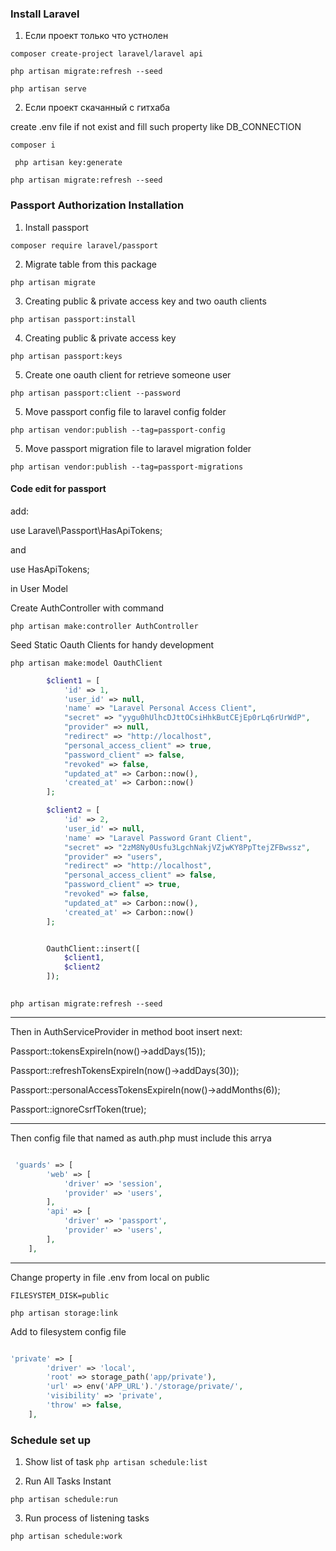 

### Install Laravel 

1. Если проект только что устнолен 

``` composer create-project laravel/laravel api ```

``` php artisan migrate:refresh --seed ```

``` php artisan serve ```

2. Если проект скачанный с гитхаба

create .env file if not exist and fill such property like DB_CONNECTION

``` composer i ```

``` php artisan key:generate```

``` php artisan migrate:refresh --seed ```



### Passport Authorization Installation 

1. Install passport 

``` composer require laravel/passport ``` 

2. Migrate table from this package  

``` php artisan migrate ```

3. Creating public & private access key and two oauth clients 

``` php artisan passport:install ```

4. Creating public & private access key 

``` php artisan passport:keys ```

5. Create one oauth client for retrieve someone user 

``` php artisan passport:client --password ``` 

5. Move passport config file to laravel config folder 

``` php artisan vendor:publish --tag=passport-config ```

5. Move passport migration file to laravel migration folder

``` php artisan vendor:publish --tag=passport-migrations ```


#### Code edit for passport

add: 

use Laravel\Passport\HasApiTokens; 

and 

use HasApiTokens; 

in User Model 


Create AuthController with command 

``` php artisan make:controller AuthController ```

Seed Static Oauth Clients for handy development 

``` php artisan make:model OauthClient ```

```php 
        $client1 = [
            'id' => 1,
            'user_id' => null,
            'name' => "Laravel Personal Access Client",
            "secret" => "yygu0hUlhcDJttOCsiHhkButCEjEp0rLq6rUrWdP",
            "provider" => null,
            "redirect" => "http://localhost",
            "personal_access_client" => true,
            "password_client" => false,
            "revoked" => false,
            "updated_at" => Carbon::now(),
            'created_at' => Carbon::now()
        ];

        $client2 = [
            'id' => 2,
            'user_id' => null,
            'name' => "Laravel Password Grant Client",
            "secret" => "2zM8Ny0Usfu3LgchNakjVZjwKY8PpTtejZFBwssz",
            "provider" => "users",
            "redirect" => "http://localhost",
            "personal_access_client" => false,
            "password_client" => true,
            "revoked" => false,
            "updated_at" => Carbon::now(),
            'created_at' => Carbon::now()
        ];


        OauthClient::insert([
            $client1,
            $client2
        ]);
        
```

``` php artisan migrate:refresh --seed ```

---

Then in AuthServiceProvider in method boot insert next: 

Passport::tokensExpireIn(now()->addDays(15)); 

Passport::refreshTokensExpireIn(now()->addDays(30));

Passport::personalAccessTokensExpireIn(now()->addMonths(6));

Passport::ignoreCsrfToken(true);

---  

Then config file that named as auth.php must include this arrya 

```php 

 'guards' => [
        'web' => [
            'driver' => 'session', 
            'provider' => 'users',
        ],
        'api' => [
            'driver' => 'passport', 
            'provider' => 'users', 
        ],
    ],

```

--- 

Change property in file .env from local on public 

``` FILESYSTEM_DISK=public ```

``` php artisan storage:link ```

Add to filesystem config file 

```php 

'private' => [
        'driver' => 'local',
        'root' => storage_path('app/private'),
        'url' => env('APP_URL').'/storage/private/',
        'visibility' => 'private',
        'throw' => false,
    ],

```



### Schedule set up 


1. Show list of task 
```php artisan schedule:list``` 

2. Run All Tasks Instant 

```php artisan schedule:run```

3. Run process of listening tasks 

```php artisan schedule:work```



